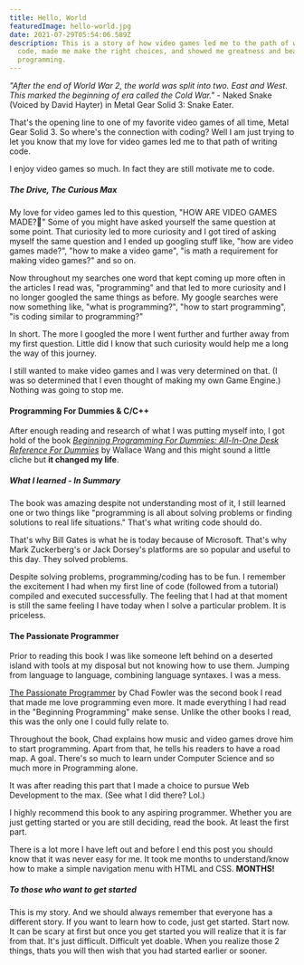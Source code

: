 ```yaml
---
title: Hello, World
featuredImage: hello-world.jpg
date: 2021-07-29T05:54:06.589Z
description: This is a story of how video games led me to the path of writing
  code, made me make the right choices, and showed me greatness and beauty of
  programming.
---
```

*"After the end of World War 2, the world was split into two. East and West. This marked the beginning of era called the Cold War."* - Naked Snake (Voiced by David Hayter) in Metal Gear Solid 3: Snake Eater.

That's the opening line to one of my favorite video games of all time, Metal Gear Solid 3. So where's the connection with coding? Well I am just trying to let you know that my love for video games led me to that path of writing code.

I enjoy video games so much. In fact they are still motivate me to code.

##### The Drive, The Curious Max

My love for video games led to this question, "HOW ARE VIDEO GAMES MADE?🤔" Some of you might have asked yourself the same question at some point. That curiosity led to more curiosity and I got tired of asking myself the same question and I ended up googling stuff like, "how are video games made?", "how to make a video game", "is math a requirement for making video games?" and so on.

Now throughout my searches one word that kept coming up more often in the articles I read was, "programming" and that led to more curiosity and I no longer googled the same things as before. My google searches were now something like, "what is programming?", "how to start programming", "is coding similar to programming?"

In short. The more I googled the more I went further and further away from my first question. Little did I know that such curiosity would help me a long the way of this journey.

I still wanted to make video games and I was very determined on that. (I was so determined that I even thought of making my own Game Engine.) Nothing was going to stop me.

#### Programming For Dummies & C/C++

After enough reading and research of what I was putting myself into, I got hold of the book <a href="https://www.dummies.com/programming/beginning-programming-for-dummies-4th-edition/" target="_blank">*Beginning Programming For Dummies: All-In-One Desk Reference For Dummies*</a> by Wallace Wang and this might sound a little cliche but **it changed my life**.

##### What I learned - In Summary

The book was amazing despite not understanding most of it, I still learned one or two things like "programming is all about solving problems or finding solutions to real life situations." That's what writing code should do.

That's why Bill Gates is what he is today because of Microsoft. That's why Mark Zuckerberg's or Jack Dorsey's platforms are so popular and useful to this day. They solved problems.

Despite solving problems, programming/coding has to be fun. I remember the excitement I had when my first line of code (followed from a tutorial) compiled and executed successfully. The feeling that I had at that moment is still the same feeling I have today when I solve a particular problem. It is priceless.

#### The Passionate Programmer

Prior to reading this book I was like someone left behind on a deserted island with tools at my disposal but not knowing how to use them. Jumping from language to language, combining language syntaxes. I was a mess.

<a href="https://www.amazon.com/Passionate-Programmer-Remarkable-Development-Pragmatic/dp/1934356344/ref=sr_1_1?dchild=1&keywords=The+Passionate+Programmer&qid=1611238225&sr=8-1" target="_blank">The Passionate Programmer</a> by Chad Fowler was the second book I read that made me love programming even more. It made everything I had read in the "Beginning Programming" make sense. Unlike the other books I read, this was the only one I could fully relate to.

Throughout the book, Chad explains how music and video games drove him to start programming. Apart from that, he tells his readers to have a road map. A goal. There's so much to learn under Computer Science and so much more in Programming alone.

It was after reading this part that I made a choice to pursue Web Development to the max. (See what I did there? Lol.)

I highly recommend this book to any aspiring programmer. Whether you are just getting started or you are still deciding, read the book. At least the first part.

There is a lot more I have left out and before I end this post you should know that it was never easy for me. It took me months to understand/know how to make a simple navigation menu with HTML and CSS. **MONTHS!**

##### To those who want to get started

This is my story. And we should always remember that everyone has a different story. If you want to learn how to code, just get started. Start now. It can be scary at first but once you get started you will realize that it is far from that. It's just difficult. Difficult yet doable. When you realize those 2 things, thats you will then wish that you had started earlier or sooner.